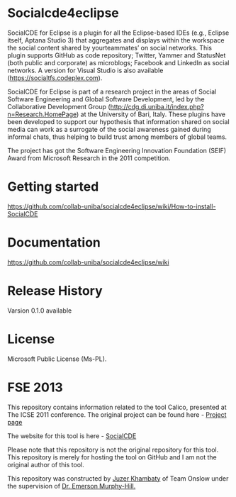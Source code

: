 Socialcde4eclipse
=================

SocialCDE for Eclipse is a plugin for all the Eclipse-based IDEs (e.g., Eclipse itself, Aptana Studio 3) that aggregates and displays within the workspace the social content shared by yourteammates’ on social networks.
This plugin supports GitHub as code repository; Twitter, Yammer and StatusNet (both public and corporate) as microblogs; Facebook and LinkedIn as social networks. 
A version for Visual Studio is also available (https://socialtfs.codeplex.com).

SocialCDE for Eclipse is part of a research project in the areas of Social Software Engineering and Global Software Development, led by the Collaborative Development Group (http://cdg.di.uniba.it/index.php?n=Research.HomePage) at the University of Bari, Italy. These plugins have been developed to support our hypothesis that information shared on social media can work as a surrogate of the social awareness gained during informal chats, thus helping to build trust among members of global teams.

The project has got the Software Engineering Innovation Foundation (SEIF) Award from Microsoft Research in the 2011 competition.

# Getting started
 https://github.com/collab-uniba/socialcde4eclipse/wiki/How-to-install-SocialCDE
# Documentation
https://github.com/collab-uniba/socialcde4eclipse/wiki
# Release History
Varsion 0.1.0 available
# License
Microsoft Public License (Ms-PL).


<h1>FSE 2013</h1>

This repository contains information related to the tool Calico, presented at The ICSE 2011 conference. The original project can be found here - <a href="https://github.com/collab-uniba/socialcde4eclipse">Project page</a>

The website for this tool is here - 
<a href = "https://socialtfs.codeplex.com/"> SocialCDE </a>

Please note that this repository is not the original repository for this tool. This repository is merely for hosting the tool on GitHub and I am not the original author of this tool.


This repository was constructed by <a href="https://github.com/juzer10">Juzer Khambaty</a> of Team Onslow under the supervision of <a href="https://github.com/CaptainEmerson">Dr. Emerson Murphy-Hill.</a>

